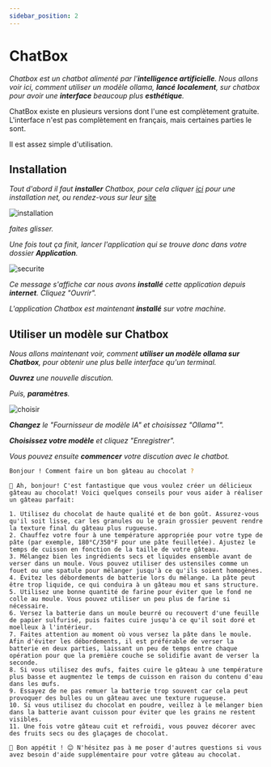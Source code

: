 ```yaml
---
sidebar_position: 2
---
```


# ChatBox

*Chatbox est un chatbot alimenté par l'**intelligence artificielle**. Nous allons voir ici, comment utiliser un modèle ollama, **lancé** **localement**, sur chatbox pour avoir une **interface** beaucoup plus **esthétique**.*

ChatBox existe en plusieurs versions dont l'une est complètement gratuite. L'interface n'est pas complètement en français, mais certaines parties le sont.

Il est assez simple d'utilisation.

## Installation

*Tout d'abord il faut **installer** Chatbox, pour cela cliquer *[ici](https://chatboxai.app/fr/install?download=darwin-x86_64)* pour une installation net, ou rendez-vous sur leur* [site](https://chatboxai.app/fr)

![installation](/img/chatboxinstallation.png)

*faites glisser.*

*Une fois tout ça finit, lancer l'application qui se trouve donc dans votre dossier **Application**.*

![securite](/img/chatboxsecurite.png)

*Ce message s'affiche car nous avons **installé** cette application depuis **internet**. Cliquez "Ouvrir".*

*L'application Chatbox est maintenant **installé** sur votre machine.*

## Utiliser un modèle sur Chatbox

*Nous allons maintenant voir, comment **utiliser un modèle ollama sur Chatbox**, pour obtenir une plus belle interface qu'un terminal.*

***Ouvrez** une nouvelle discution.*

*Puis, **paramètres**.*

![choisir](/img/ChoisirIAchatbox.png)

***Changez** le "Fournisseur de modèle IA" et choisissez "Ollama"".*

***Choisissez votre modèle** et cliquez "Enregistrer".*

*Vous pouvez ensuite **commencer** votre discution avec le chatbot.*


```bash
Bonjour ! Comment faire un bon gâteau au chocolat ?
```

```text
🍰️ Ah, bonjour! C'est fantastique que vous voulez créer un délicieux gâteau au chocolat! Voici quelques conseils pour vous aider à réaliser un gâteau parfait:

1. Utilisez du chocolat de haute qualité et de bon goût. Assurez-vous qu'il soit lisse, car les granules ou le grain grossier peuvent rendre la texture final du gâteau plus rugueuse.
2. Chauffez votre four à une température appropriée pour votre type de pâte (par exemple, 180°C/350°F pour une pâte feuilletée). Ajustez le temps de cuisson en fonction de la taille de votre gâteau.
3. Mélangez bien les ingrédients secs et liquides ensemble avant de verser dans un moule. Vous pouvez utiliser des ustensiles comme un fouet ou une spatule pour mélanger jusqu'à ce qu'ils soient homogènes.
4. Évitez les débordements de batterie lors du mélange. La pâte peut être trop liquide, ce qui conduira à un gâteau mou et sans structure.
5. Utilisez une bonne quantité de farine pour éviter que le fond ne colle au moule. Vous pouvez utiliser un peu plus de farine si nécessaire.
6. Versez la batterie dans un moule beurré ou recouvert d'une feuille de papier sulfurisé, puis faites cuire jusqu'à ce qu'il soit doré et moelleux à l'intérieur.
7. Faites attention au moment où vous versez la pâte dans le moule. Afin d'éviter les débordements, il est préférable de verser la batterie en deux parties, laissant un peu de temps entre chaque opération pour que la première couche se solidifie avant de verser la seconde.
8. Si vous utilisez des œufs, faites cuire le gâteau à une température plus basse et augmentez le temps de cuisson en raison du contenu d'eau dans les œufs.
9. Essayez de ne pas remuer la batterie trop souvent car cela peut provoquer des bulles ou un gâteau avec une texture rugueuse.
10. Si vous utilisez du chocolat en poudre, veillez à le mélanger bien dans la batterie avant cuisson pour éviter que les grains ne restent visibles.
11. Une fois votre gâteau cuit et refroidi, vous pouvez décorer avec des fruits secs ou des glaçages de chocolat.

🍰️ Bon appétit ! 😊 N'hésitez pas à me poser d'autres questions si vous avez besoin d'aide supplémentaire pour votre gâteau au chocolat. 
```
